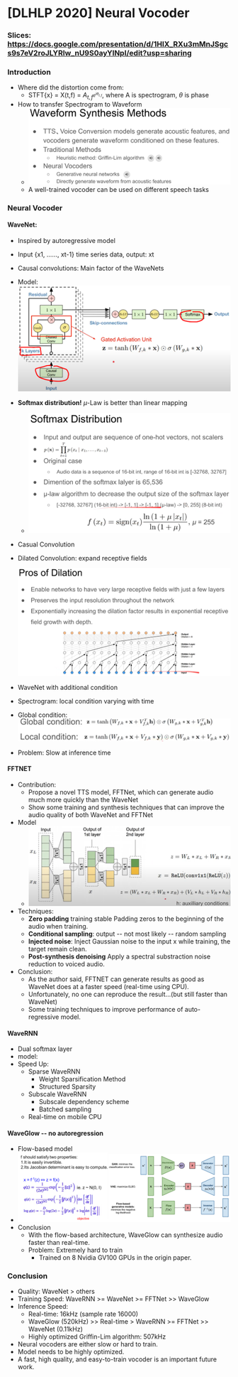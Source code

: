 # [DLHLP 2020] Neural Vocoder

### Slices: https://docs.google.com/presentation/d/1HlX_RXu3mMnJSgcs9s7eV2roJLYRlw_nU9S0ayYlNpI/edit?usp=sharing
### Introduction

* Where did the distortion come from:
  * STFT{x} = X(t,f) = $A_{t,f^{e^{i\theta _{t,f}}}}$, where A is spectrogram, $\theta$ is phase
* How to transfer Spectrogram to Waveform
  * <img src="./screenshot/Vocoder/1.PNG" alt="1" style="zoom:50%;" />
  * A well-trained vocoder can be used on different speech tasks

### Neural Vocoder

#### WaveNet: 

* Inspired by autoregressive model

* Input {x1, ......, xt-1} time series data, output: xt

* Causal convolutions: Main factor of the WaveNets

* Model:![2](./screenshot/Vocoder/2.PNG)

* **Softmax distribution!** $\mu$-Law is better than linear mapping

  * <img src="./screenshot/Vocoder/7.png" alt="7" style="zoom:50%;" />

* Casual Convolution 

* Dilated Convolution: expand receptive fields

  ![3](./screenshot/Vocoder/3.PNG)

* WaveNet with additional condition

* Spectrogram: local condition varying with time

* Global condition:<img src="./screenshot/Vocoder/4.PNG" alt="4" style="zoom:67%;" />

* Problem: Slow at inference time

#### FFTNET

* Contribution:
  * Propose a novel TTS model, FFTNet, which can generate audio much more quickly than the WaveNet
  * Show some training and synthesis techniques that can improve the audio quality of both WaveNet and FFTNet
* Model
  * <img src="./screenshot/Vocoder/5.PNG" alt="5" style="zoom:50%;" />
* Techniques:
  * **Zero padding** training stable
    Padding zeros to the beginning of the audio when training.
  * **Conditional sampling**: output -- not most likely -- random sampling
  * **Injected noise**: 
    Inject Gaussian noise to the input x while training, the target remain clean.
  * **Post-synthesis denoising**
    Apply a spectral substraction noise reduction to voiced audio.
* Conclusion:
  * As the author said, FFTNET can generate results as good as WaveNet does at a faster speed (real-time using CPU).
  * Unfortunately, no one can reproduce the result...(but still faster than WaveNet)
  * Some training techniques to improve performance of auto-regressive model.

#### WaveRNN

* Dual softmax layer
* model:
* Speed Up:
  * Sparse WaveRNN
    * Weight Sparsification Method
    * Structured Sparsity
  * Subscale WaveRNN
    * Subscale dependency scheme
    * Batched sampling
  * Real-time on mobile CPU

#### WaveGlow -- no autoregression

* Flow-based model
* ![6](./screenshot/Vocoder/6.PNG)
* Conclusion
  * With the flow-based architecture, WaveGlow can synthesize audio faster than real-time.
  * Problem: Extremely hard to train
    * Trained on 8 Nvidia GV100 GPUs in the origin paper.

### Conclusion

* Quality: WaveNet > others
* Training Speed: WaveRNN >= WaveNet >= FFTNet >> WaveGlow
* Inference Speed:
  * Real-time: 16kHz (sample rate 16000)
  * WaveGlow (520kHz) >> Real-time > WaveRNN >= FFTNet >> WaveNet (0.11kHz)
  * Highly optimized Griffin-Lim algorithm: 507kHz
* Neural vocoders are either slow or hard to train.
* Model needs to be highly optimized.
* A fast, high quality, and easy-to-train vocoder is an important future work.

